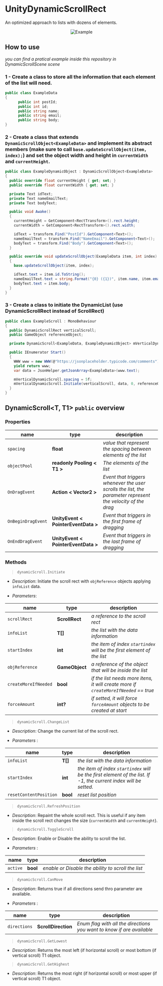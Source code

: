 # UnityDynamicScrollRect
An optimized approach to lists with dozens of elements.

<p align="center">
  <img src="https://github.com/Mukarillo/UnityDynamicScrollRect/blob/master/ReadmeAssets/dynamic_list_example.gif?raw=true" alt="Example"/>
</p>

## How to use
*you can find a pratical example inside this repository in DynamicScrollScene scene*

### 1 - Create a class to store all the information that each element of the list will need.
```c#
public class ExampleData
{
      public int postId;
      public int id;
      public string name;
      public string email;
      public string body;
}
```
### 2 - Create a class that extends `DynamicScrollObject<ExampleData>` and implement its abstract members (make sure to call `base.updateScrollObject(item, index);`) and set the object width and height in `currentWidth` and `currentHeight`.
```c#
public class ExampleDynamicObject : DynamicScrollObject<ExampleData>
{
  public override float currentHeight { get; set; }
  public override float currentWidth { get; set; }

  private Text idText;
  private Text nameEmailText;
  private Text bodyText;

  public void Awake()
  {
    currentHeight = GetComponent<RectTransform>().rect.height;
    currentWidth = GetComponent<RectTransform>().rect.width;

    idText = transform.Find("PostId").GetComponent<Text>();
    nameEmailText = transform.Find("NameEmail").GetComponent<Text>();
    bodyText = transform.Find("Body").GetComponent<Text>();         
  }

  public override void updateScrollObject(ExampleData item, int index)
  {
    base.updateScrollObject(item, index);

    idText.text = item.id.ToString();
    nameEmailText.text = string.Format("{0} ({1})", item.name, item.email);
    bodyText.text = item.body;
  }
}
```
### 3 - Create a class to initiate the DynamicList (use DynamicScrollRect instead of ScrollRect)
```c#
public class ExampleScroll : MonoBehaviour
{
  public DynamicScrollRect verticalScroll;
  public GameObject referenceObject;

  private DynamicScroll<ExampleData, ExampleDynamicObject> mVerticalDynamicScroll = new DynamicScroll<ExampleData, ExampleDynamicObject>();

  public IEnumerator Start()
  {
    WWW www = new WWW(@"https://jsonplaceholder.typicode.com/comments");
    yield return www;
    var data = JsonHelper.getJsonArray<ExampleData>(www.text);

    mVerticalDynamicScroll.spacing = 5f;
    mVerticalDynamicScroll.Initiate(verticalScroll, data, 0, referenceObject);
  }      
}
```

## DynamicScroll<T, T1> `public` overview
### Properties
|name  |type  |description  |
|--|--|--|
|`spacing` |**float** |*value that represent the spacing between elements of the list*  |
|`objectPool` |**readonly Pooling < T1 >** |*The elements of the list*  |
|`OnDragEvent` |**Action < Vector2 >** |*Event that triggers whenever the user scrolls the list, the parameter represent the velocity of the drag*  |
|`OnBeginDragEvent` |**UnityEvent < PointerEventData >** |*Event that triggers in the first frame of dragging*  |
|`OnEndDragEvent` |**UnityEvent < PointerEventData >** |*Event that triggers in the last frame of dragging*  |

### Methods

> `dynamicScroll.Initiate`
- *Description*: Initiate the scroll rect with `objReference` objects applying `infoList` data.

- *Parameters*:

|name  |type  |description  |
|--|--|--|
|`scrollRect` |**ScrollRect** |*a reference to the scroll rect*  |
|`infoList` |**T[]** |*the list with the data information*  |
|`startIndex` |**int** |*the item of index `startindex` will be the first element of the list*  |
|`objReference` |**GameObject** |*a reference of the object that will be inside the list*  |
|`createMoreIfNeeded` |**bool** |*if the list needs more itens, it will create more if `createMoreIfNeeded` == true*  |
|`forceAmount` |**int?** |*if setted, it will force `forceAmount` objects to be created at start*  |


> `dynamicScroll.ChangeList`
- *Description*:
Change the current list of the scroll rect.

- *Parameters* :

|name  |type  |description  |
|--|--|--|
|`infoList` |**T[]** |*the list with the data information*  |
|`startIndex` |**int** |*the item of index `startindex` will be the first element of the list. If -1, the current index will be setted.*  |
|`resetContentPosition` |**bool** |*reset list position*  |


> `dynamicScroll.RefreshPosition`
- *Description*: Repaint the whole scroll rect. This is useful if any item inside the scroll rect changes the size (`currentWidth` and `currentHeight`).


> `dynamicScroll.ToggleScroll`
- *Description*: Enable or Disable the ability to scroll the list.

- *Parameters* :

|name  |type  |description  |
|--|--|--|
|`active` |**bool** |*enable or Disable the ability to scroll the list*  |


> `dynamicScroll.CanMove`
- *Description*: Returns true if all directions send thro parameter are available.

- *Parameters* :

|name  |type  |description  |
|--|--|--|
|`directions` |**ScrollDirection** |*Enum flag with all the directions you want to know if are available*  |


> `dynamicScroll.GetLowest`
- *Description*: Returns the most left (if horizontal scroll) or most bottom (if vertical scroll) T1 object.


> `dynamicScroll.GetHighest`
- *Description*: Returns the most right (if horizontal scroll) or most upper (if vertical scroll) T1 object.
